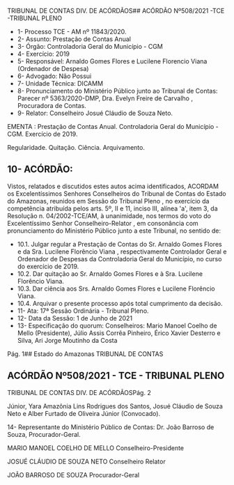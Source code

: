 TRIBUNAL DE CONTAS DIV. DE ACÓRDÃOS## ACÓRDÃO Nº508/2021 -TCE -TRIBUNAL PLENO

- 1- Processo TCE - AM nº 11843/2020.
- 2- Assunto: Prestação de Contas Anual
- 3- Órgão: Controladoria Geral do Município - CGM
- 4- Exercício: 2019
- 5- Responsável: Arnaldo  Gomes  Flores  e  Lucilene  Florencio  Viana  (Ordenador  de Despesa)
- 6- Advogado: Não Possui
- 7- Unidade Técnica: DICAMM
- 8- Pronunciamento  do  Ministério  Público  junto  ao  Tribunal  de  Contas: Parecer  nº 5363/2020-DMP, Dra. Evelyn Freire de Carvalho , Procuradora de Contas.
- 9- Relator: Conselheiro Josué Cláudio de Souza Neto.

EMENTA : Prestação de Contas Anual. Controladoria Geral do Município - CGM. Exercício de 2019.

Regularidade. Quitação. Ciência. Arquivamento.

## 10-  ACÓRDÃO:

Vistos, relatados e discutidos estes autos acima identificados, ACORDAM os Excelentíssimos Senhores Conselheiros do Tribunal de Contas do Estado do Amazonas, reunidos em Sessão do Tribunal Pleno , no exercício da competência atribuída pelos arts. 5º, II e 11, inciso III, alínea 'a', item 3, da Resolução n. 04/2002-TCE/AM, à unanimidade, nos termos do voto do Excelentíssimo Senhor Conselheiro-Relator , em consonância com pronunciamento do Ministério Público junto a este Tribunal, no sentido de:

- 10.1. Julgar regular a Prestação de Contas do Sr. Arnaldo Gomes Flores e da Sra. Lucilene Florêncio Viana , respectivamente Controlador Geral e Ordenador de Despesas da Controladoria Geral do Município, no curso do exercício de 2019.
- 10.2. Dar quitação ao Sr. Arnaldo Gomes Flores e à Sra. Lucilene Florêncio Viana.
- 10.3. Dar ciência aos Srs. Arnaldo Gomes Flores e Lucilene Florêncio Viana.
- 10.4. Arquivar o presente processo após total cumprimento da decisão.
- 11-  Ata: 17ª Sessão Ordinária - Tribunal Pleno.
- 12-  Data da Sessão: 1 de Junho de 2021
- 13-  Especificação do quorum: Conselheiros: Mario Manoel Coelho de Mello (Presidente), Júlio Assis Corrêa Pinheiro, Érico Xavier Desterro e Silva, Ari Jorge Moutinho da Costa

Pág. 1## Estado do Amazonas TRIBUNAL DE CONTAS

## ACÓRDÃO Nº508/2021 - TCE - TRIBUNAL PLENO

TRIBUNAL DE CONTAS DIV. DE ACÓRDÃOSPág. 2

Júnior, Yara Amazônia Lins Rodrigues dos Santos, Josué Cláudio de Souza Neto e Alber Furtado de Oliveira Júnior (Convocado).

14-  Representante  do  Ministério  Público  de  Contas: Dr. João  Barroso  de  Souza, Procurador-Geral.

MARIO MANOEL COELHO DE MELLO Conselheiro-Presidente

JOSUÉ CLÁUDIO DE SOUZA NETO Conselheiro Relator

JOÃO BARROSO DE SOUZA Procurador-Geral